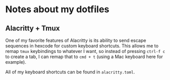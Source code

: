 # Notes about my dotfiles

## Alacritty + Tmux

One of my favorite features of Alacritty is its ability to send escape sequences 
in hexcode for custom keyboard shortcuts. This allows me to remap `tmux` 
keybindings to whatever I want, so instead of pressing `ctrl-f c` to create a 
tab, I can remap that to `cmd + t` (using a Mac keyboard here for example).

All of my keyboard shortcuts can be found in `alacritty.toml`.



